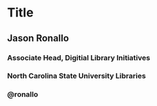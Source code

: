 # Title

## Jason Ronallo
### Associate Head, Digitial Library Initiatives
### North Carolina State University Libraries
### @ronallo